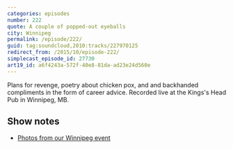 ```yaml
---
categories: episodes
number: 222
quote: A couple of popped-out eyeballs
city: Winnipeg
permalink: /episode/222/
guid: tag:soundcloud,2010:tracks/227970125
redirect_from: /2015/10/episode-222/
simplecast_episode_id: 27730
art19_id: a6f4243a-572f-40e8-81da-ad23e24d560e
---
```


Plans for revenge, poetry about chicken pox, and and backhanded compliments in the form of career advice. Recorded live at the Kings's Head Pub in Winnipeg, MB.

## Show notes

- [Photos from our Winnipeg event](https://www.facebook.com/media/set/?set=a.10153307125033600.1073741842.121054468599&type=3)
